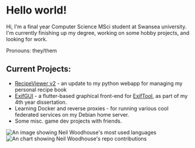 # Hello world!

Hi, I'm a final year Computer Science MSci student at Swansea university. I'm currently finishing up my degree, working on some hobby projects, and looking for work.

Pronouns: they/them

## Current Projects: 
- [RecipeViewer v2](https://github.com/sharpened-ferret/RecipeViewer) - an update to my python webapp for managing my personal recipe book
- [ExifGUI](https://github.com/sharpened-ferret/ExifGUI) - a flutter-based graphical front-end for [ExifTool](https://exiftool.org/), as part of my 4th year dissertation. 
- Learning Docker and reverse proxies - for running various cool federated services on my Debian home server. 
- Some misc. game dev projects with friends.

<picture>
    <source
        srcset="https://github-readme-stats-sharpened-ferret.vercel.app/api/top-langs/?username=sharpened-ferret&hide=TeX&layout=compact&theme=radical&langs_count=8"
        media="(prefers-color-scheme: dark)"
    />
    <source
        srcset="https://github-readme-stats-sharpened-ferret.vercel.app/api/top-langs/?username=sharpened-ferret&hide=TeX&layout=compact&langs_count=8"
        media="(prefers-color-scheme: no-preference)"
    />
    <img src="https://github-readme-stats-sharpened-ferret.vercel.app/api/top-langs/?username=sharpened-ferret&hide=TeX&layout=compact&langs_count=8" alt="An image showing Neil Woodhouse's most used languages">
</picture>

<picture>
    <source
        srcset="https://github-readme-stats-sharpened-ferret.vercel.app/api?username=sharpened-ferret&count_private=true&theme=radical&show_icons=true&include_all_commits=true&hide_title=true&line_height=29"
        media="(prefers-color-scheme: dark)"
    />
    <source
        srcset="https://github-readme-stats-sharpened-ferret.vercel.app/api?username=sharpened-ferret&count_private=true&show_icons=true&include_all_commits=true&hide_title=true&line_height=29"
        media="(prefers-color-scheme: no-preference)"
    />
    <img src="https://github-readme-stats-sharpened-ferret.vercel.app/api?username=sharpened-ferret&count_private=true&show_icons=true&include_all_commits=true&hide_title=true&line_height=29" alt="An chart showing Neil Woodhouse's repo contributions">
</picture>
